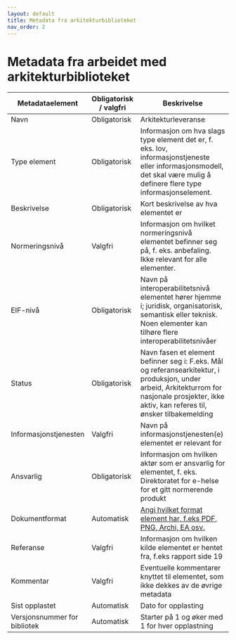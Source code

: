 ```yaml
---
layout: default
title: Metadata fra arkitekturbiblioteket
nav_order: 2
---
```


# Metadata fra arbeidet med arkitekturbiblioteket

| Metadataelement              | Obligatorisk / valgfri | Beskrivelse                                                                                                                                                                                      |
| ---------------------------- | ---------------------- | ------------------------------------------------------------------------------------------------------------------------------------------------------------------------------------------------ |
| Navn                         | Obligatorisk           | Arkitekturleveranse                                                                                                                                                                              |
| Type element                 | Obligatorisk           | Informasjon om hva slags type element det er, f. eks. lov, informasjonstjeneste eller informasjonsmodell, det skal være mulig å definere flere type informasjonselement.                         |
| Beskrivelse                  | Obligatorisk           | Kort beskrivelse av hva elementet er                                                                                                                                                             |
| Normeringsnivå               | Valgfri                | Informasjon om hvilket normeringsnivå elementet befinner seg på, f. eks. anbefaling. Ikke relevant for alle elementer.                                                                           |
| EIF-nivå                     | Obligatorisk           | Navn på interoperabilitetsnivå elementet hører hjemme i; juridisk, organisatorisk, semantisk eller teknisk. Noen elementer kan tilhøre flere interoperabilitetsnivåer                            |
| Status                       | Obligatorisk           | Navn fasen et element befinner seg i: F.eks. Mål og referansearkitektur, i produksjon, under arbeid, Arkitekturrom for nasjonale prosjekter, ikke aktiv,  kan referes til, ønsker tilbakemelding |
| Informasjonstjenesten        | Valgfri                | Navn på informasjonstjenesten(e) elementet er relevant for                                                                                                                                       |
| Ansvarlig                    | Obligatorisk           | Informasjon om hvilken aktør som er ansvarlig for elementet, f. eks. Direktoratet for e-helse for et gitt normerende produkt                                                                     |
| Dokumentformat               | Automatisk             | [Angi hvilket format element har, f.eks PDF, PNG, Archi, EA osv.](https://www.ehelse.no/standardisering/om-standardisering/normeringsniva-og-dokumenttyper)                                      |
| Referanse                    | Valgfri                | Informasjon om hvilken kilde elementet er hentet fra, f.eks rapport side 19                                                                                                                      |
| Kommentar                    | Valgfri                | Eventuelle kommentarer knyttet til elementet, som ikke dekkes av de øvrige metadata                                                                                                              |
| Sist opplastet               | Automatisk             | Dato for opplasting                                                                                                                                                                              |
| Versjonsnummer for bibliotek | Automatisk             | Starter på 1 og øker med 1 for hver opplastning                                                                                                                                                  |
